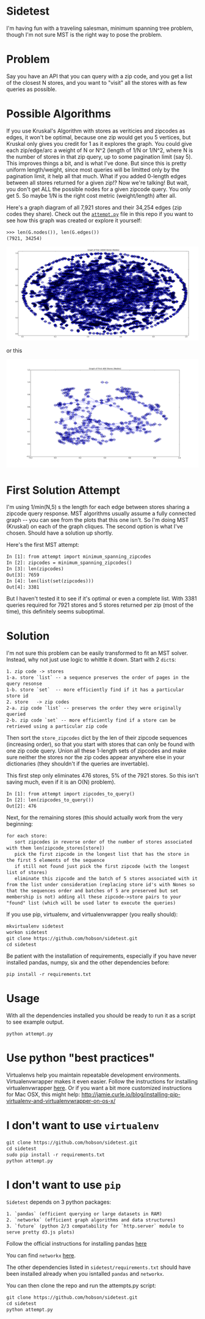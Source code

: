 # <a name="Sidetest"/>Sidetest<a>

I'm having fun with a traveling salesman, minimum spanning tree problem, though I'm not sure MST is the right way to pose the problem.  

# <a name='Problem'/>Problem<a>

Say you have an API that you can query with a zip code, and you get a list of the closest N stores, and you want to "visit" all the stores with as few queries as possible. 

# <a name="PossibleAlgorithms"/>Possible Algorithms

If you use Kruskal's Algorithm with stores as veriticies and zipcodes as edges, it won't be optimal, because one zip would get you 5 vertices, but Kruskal only gives you credit for 1 as it explores the graph. You could give each zip/edge/arc a weight of N or N^2 (length of 1/N or 1/N^2, where N is the number of stores in that zip query, up to some pagination limit (say 5).  This improves things a bit, and is what I've done. But since this is pretty uniform length/weight, since most queries will be limitted only by the pagination limit, it help all that much. What if you added 0-length edges between all stores returned for a given zip!? Now we're talking! But wait, you don't get ALL the possible nodes for a given zipcode query. You only get 5.  So maybe 1/N is the right cost metric (weight/length) after all. 

Here's a graph diagram of all 7,921 stores and their 34,254 edges (zip codes they share). Check out the [`attempt.py`](https://github.com/hobson/sidetest/blob/master/attempt.py) file in this repo if you want to see how this graph was created or explore it yourself:

    >>> len(G.nodes()), len(G.edges())
    (7921, 34254)

![Force-Directed Graph Diagram](spring50edges.png?raw=true "50 Store-Zipcode Edges, Force-Directed Layout")

or this

![Shell Graph Diagram](shell50edges.png?raw=true "50 Store-Zipcode Edges, Shell (Circle) Layout")

# <a name="FirstSolutionAttempt"/>First Solution Attempt

I'm using 1/min(N,5) s the length for each edge between stores sharing a zipcode query response. MST algorithms usually assume a fully connected graph -- you can see from the plots that this one isn't. So I'm doing MST (Kruskal) on each of the graph cliques. The second option is what I've chosen. Should have a solution up shortly.

Here's the first MST attempt:

    In [1]: from attempt import minimum_spanning_zipcodes
    In [2]: zipcodes = minimum_spanning_zipcodes()
    In [3]: len(zipcodes)
    Out[3]: 7659
    In [4]: len(list(set(zipcodes)))
    Out[4]: 3381

But I haven't tested it to see if it's optimal or even a complete list. With 3381 queries required for 7921 stores and 5 stores returned per zip (most of the time), this definitely seems suboptimal.

# <a name="Solution">Solution</a>

I'm not sure this problem can be easily transformed to fit an MST solver. Instead, why not just use logic to whittle it down. Start with 2 `dict`s:

    1. zip code -> stores
    1-a. store `list` -- a sequence preserves the order of pages in the query resonse
    1-b. store `set`  -- more efficiently find if it has a particular store id
    2. store   -> zip codes
    2-a. zip code `list` -- preserves the order they were originally queried
    2-b. zip code `set` -- more efficiently find if a store can be retrieved using a particular zip code

Then sort the `store_zipcodes` dict by the len of their zipcode sequences (increasing order), so that you start with stores that can only be found with one zip code query. Union all these 1-length sets of zipcodes and make sure neither the stores nor the zip codes appear anywhere else in your dictionaries (they shouldn't if the queries are invertable).

This first step only eliminates 476 stores, 5% of the 7921 stores. So this isn't saving much, even if it is an O(N) problem).

    In [1]: from attempt import zipcodes_to_query()
    In [2]: len(zipcodes_to_query())
    Out[2]: 476

Next, for the remaining stores (this should actually work from the very beginning:

    for each store:
       sort zipcodes in reverse order of the number of stores associated with them len(zipcode_stores[store])
       pick the first zipcode in the longest list that has the store in the first 5 elements of the sequence
       if still not found just pick the first zipcode (with the longest list of stores)
       eliminate this zipcode and the batch of 5 stores associated with it from the list under consideration (replacing store id's with Nones so that the sequences order and batches of 5 are preserved but set membership is not) adding all these zipcode->store pairs to your "found" list (which will be used later to execute the queries)

If you use pip, virtualenv, and virtualenvwrapper (you really should):

    mkvirtualenv sidetest
    workon sidetest
    git clone https://github.com/hobson/sidetest.git
    cd sidetest

Be patient with the installation of requirements, especially if you have never installed pandas, numpy, six and the other dependencies before:

    pip install -r requirements.txt

# <a name='Usage'/>Usage</a>

With all the dependencies installed you should be ready to run it as a script to see example output.  

    python attempt.py


# <a name='UsePythonBestPractices'/>Use python "best practices"</a>

Virtualenvs help you maintain repeatable development environments. Virtualenvwrapper makes it even easier. Follow the instructions for installing virtualenvwrapper [here](http://virtualenvwrapper.readthedocs.org/en/latest/install.html). Or if you want a bit more customized instructions for Mac OSX, this might help: http://jamie.curle.io/blog/installing-pip-virtualenv-and-virtualenvwrapper-on-os-x/

# I don't want to use `virtualenv`

    git clone https://github.com/hobson/sidetest.git
    cd sidetest
    sudo pip install -r requirements.txt
    python attempt.py

# I don't want to use `pip`

`Sidetest` depends on 3 python packages:

    1. `pandas` (efficient querying or large datasets in RAM)
    2. `networkx` (efficient graph algorithms and data structures)
    3. `future` (python 2/3 compatability for `http.server` module to serve pretty d3.js plots)

Follow the official instructions for installing pandas [here](http://pandas.pydata.org/pandas-docs/stable/install.html)

You can find `networkx` [here](https://networkx.github.io/download.html).

The other dependencies listed in `sidetest/requirements.txt` should have been installed already when you isntalled `pandas` and `networkx`.

You can then clone the repo and run the attempts.py script:

    git clone https://github.com/hobson/sidetest.git
    cd sidetest
    python attempt.py
